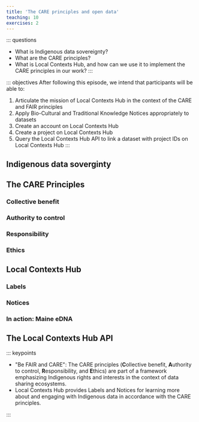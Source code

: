```yaml
---
title: 'The CARE principles and open data'
teaching: 10
exercises: 2
---
```


::: questions
-   What is Indigenous data sovereignty?
-   What are the CARE principles?
-   What is Local Contexts Hub, and how can we use it to implement the CARE principles in our work? 
:::

::: objectives
After following this episode, we intend that participants will be able to:

1.  Articulate the mission of Local Contexts Hub in the context of the CARE and FAIR principles
2.  Apply Bio-Cultural and Traditional Knowledge Notices appropriately to datasets
3.  Create an account on Local Contexts Hub
4.  Create a project on Local Contexts Hub
5.  Query the Local Contexts Hub API to link a dataset with project IDs on Local Contexts Hub
:::

## Indigenous data soverginty

## The CARE Principles

### Collective benefit

### Authority to control

### Responsibility

### Ethics

## Local Contexts Hub

### Labels

### Notices

### In action: Maine eDNA


## The Local Contexts Hub API


::: keypoints
-   "Be FAIR and CARE": The CARE principles (**C**ollective benefit, **A**uthority to control, **R**esponsibility, and **E**thics) are part of a framework emphasizing Indigenous rights and interests in the context of data sharing ecosystems.
-   Local Contexts Hub provides Labels and Notices for learning more about and engaging with Indigenous data in accordance with the CARE principles. 

:::
